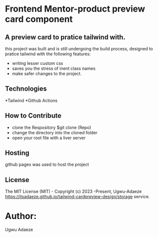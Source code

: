 # Frontend Mentor-product preview card component

## A preview card to pratice tailwind with.

this project was built and is still undergoing the build process, designed to pratice tailwind with the following features:
* writing lesser custom css
* saves you the stress of inent class names
* make safer changes to the project.

## Technologies
*Tailwind
*Github Actions

## How to Contribute
* clone the Respository $git clone (Repo)
* change the directory into the cloned folder
* open your root file with a liver server

## Hosting
 github pages was used to host the project

## License
The MIT License (MIT) - Copyright (c) 2023 -Present, Ugwu-Adaeze https://itsadaeze.github.io/tailwind-cardpreview-design/storage service.

# Author:
Ugwu Adaeze 

